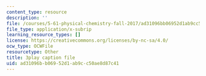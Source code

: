 ```yaml
---
content_type: resource
description: ''
file: /courses/5-61-physical-chemistry-fall-2017/ad31096bb06952d1ab9cc50ae8d87c41_zR6vXHHQZZA.vtt
file_type: application/x-subrip
learning_resource_types: []
license: https://creativecommons.org/licenses/by-nc-sa/4.0/
ocw_type: OCWFile
resourcetype: Other
title: 3play caption file
uid: ad31096b-b069-52d1-ab9c-c50ae8d87c41
---
```

